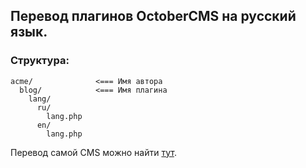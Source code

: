 ## Перевод плагинов OctoberCMS на русский язык.

### Структура:
    acme/              <=== Имя автора
      blog/            <=== Имя плагина
        lang/          
          ru/
            lang.php
          en/
            lang.php

Перевод самой CMS можно найти [тут](https://github.com/OctoberCMSru/October-Russian-Language).
